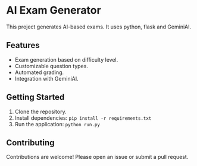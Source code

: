# AI Exam Generator

This project generates AI-based exams.  It uses python, flask and GeminiAI.
## Features

* Exam generation based on difficulty level.
* Customizable question types.
* Automated grading.
* Integration with GeminiAI.

## Getting Started

1. Clone the repository.
2. Install dependencies: `pip install -r requirements.txt`
3. Run the application: `python run.py`

## Contributing

Contributions are welcome! Please open an issue or submit a pull request.


